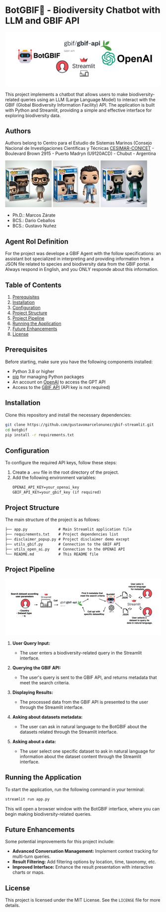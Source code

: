 

# BotGBIF🤖 - Biodiversity Chatbot with LLM and GBIF API
![Botgbif_header](images/repo-header.jpg)

This project implements a chatbot that allows users to make biodiversity-related queries using an LLM (Large Language Model) to interact with the GBIF (Global Biodiversity Information Facility) API. The application is built with Python and Streamlit, providing a simple and effective interface for exploring biodiversity data.


## Authors
Authors belong to Centro para el Estudio de Sistemas Marinos (Consejo Nacional de Investigaciones Científicas y Técnicas [CESIMAR-CONICET](https://cesimar.conicet.gov.ar/) - Boulevard Brown 2915 - Puerto Madryn (U9120ACD) - Chubut - Argentina


![alt text](images/funko-marcos-150x150.jpg "Marcos Zárate") ![alt text](images/funko-dario-150x150.jpg "Dario Ceballos") ![alt text](images/funko-gustavo-150x150.jpg "Gustavo Nuñez")

- Ph.D.: Marcos Zárate
- BCS.: Dario Ceballos 
- BCS.: Gustavo Nuñez 

## Agent Rol Definition
For the project was develope a GBIF Agent with the follow specifications: an assistant bot specialized in interpreting and providing information from a JSON file related to species and biodiversity data from the GBIF portal. Always respond in English, and you ONLY responde about this information.

## Table of Contents

1. [Prerequisites](#prerequisites)
2. [Installation](#installation)
3. [Configuration](#configuration)
4. [Project Structure](#project-structure)
5. [Project Pipeline](#project-pipeline)
6. [Running the Application](#running-the-application)
7. [Future Enhancements](#future-enhancements)
8. [License](#license)

## Prerequisites

Before starting, make sure you have the following components installed:

- Python 3.8 or higher
- [pip](https://pip.pypa.io/en/stable/) for managing Python packages
- An account on [OpenAI](https://openai.com/) to access the GPT API
- Access to the [GBIF API](https://www.gbif.org/developer/summary) (API key is not required)

## Installation

Clone this repository and install the necessary dependencies:

```bash
git clone https://github.com/gustavomarcelonunez/gbif-streamlit.git
cd botgbif
pip install -r requirements.txt
```

## Configuration

To configure the required API keys, follow these steps:

1. Create a `.env` file in the root directory of the project.
2. Add the following environment variables:
   ```plaintext
   OPENAI_API_KEY=your_openai_key
   GBIF_API_KEY=your_gbif_key (if required)
   ```

## Project Structure

The main structure of the project is as follows:

```plaintext
├── app.py              # Main Streamlit application file
├── requirements.txt    # Project dependencies list
├── disclaimer_popup.py # Project disclaimer demo except
├── utils_gbif.py       # Connection to the GBIF API
├── utils_open_ai.py    # Connection to the OPENAI API
└── README.md           # This README file

```

## Project Pipeline
![Project Pipeline Diagram](images/botgbif.png)

1. **User Query Input:**
   - The user enters a biodiversity-related query in the Streamlit interface.

2. **Querying the GBIF API:**
   - The user's query is sent to the GBIF API, and returns metadata that meet the search criteria.

3. **Displaying Results:**
   - The processed data from the GBIF API is presented to the user through the Streamlit interface.

4. **Asking about datasets metadata:**
   - The user can ask in natural language to the BotGBIF about the datasets related through the Streamlit interface.

5. **Asking about a data:**
   - The user select one specific dataset to ask in natural language for information about the dataset content through the Streamlit interface.


## Running the Application

To start the application, run the following command in your terminal:

```bash
streamlit run app.py
```

This will open a browser window with the BotGBIF interface, where you can begin making biodiversity-related queries.

## Future Enhancements

Some potential improvements for this project include:

- **Advanced Conversation Management:** Implement context tracking for multi-turn queries.
- **Result Filtering:** Add filtering options by location, time, taxonomy, etc.
- **Improved Interface:** Enhance the result presentation with interactive charts or maps.

## License

This project is licensed under the MIT License. See the `LICENSE` file for more details.
